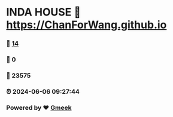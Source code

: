 # INDA HOUSE :link: https://ChanForWang.github.io 
### :page_facing_up: [14](https://ChanForWang.github.io/tag.html) 
### :speech_balloon: 0 
### :hibiscus: 23575 
### :alarm_clock: 2024-06-06 09:27:44 
### Powered by :heart: [Gmeek](https://github.com/Meekdai/Gmeek)
